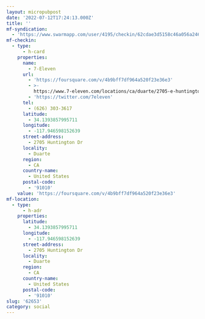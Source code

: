 ```yaml
---
layout: micropubpost
date: '2022-07-12T17:24:13.000Z'
title: ''
mf-syndication:
  - 'https://www.swarmapp.com/user/4195/checkin/62cdae3d5158c46a056a246a'
mf-checkin:
  - type:
      - h-card
    properties:
      name:
        - 7-Eleven
      url:
        - 'https://foursquare.com/v/4b9bff7df964a520f23e36e3'
        - >-
          https://www.7-eleven.com/locations/ca/duarte/2705-e-huntington-dr-20248
        - 'https://twitter.com/7eleven'
      tel:
        - (626) 303-3617
      latitude:
        - 34.1393857995711
      longitude:
        - -117.946598152639
      street-address:
        - 2705 Huntington Dr
      locality:
        - Duarte
      region:
        - CA
      country-name:
        - United States
      postal-code:
        - '91010'
    value: 'https://foursquare.com/v/4b9bff7df964a520f23e36e3'
mf-location:
  - type:
      - h-adr
    properties:
      latitude:
        - 34.1393857995711
      longitude:
        - -117.946598152639
      street-address:
        - 2705 Huntington Dr
      locality:
        - Duarte
      region:
        - CA
      country-name:
        - United States
      postal-code:
        - '91010'
slug: '62653'
category: social
---
```

